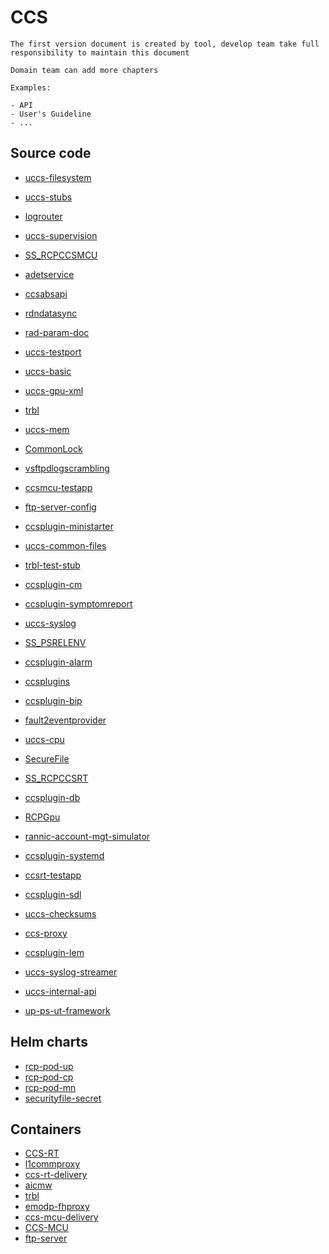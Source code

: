 # CCS

```{note}
The first version document is created by tool, develop team take full responsibility to maintain this document

Domain team can add more chapters

Examples:

- API
- User's Guideline
- ...
```

## Source code

- [uccs-filesystem](https://gitlabe1.ext.net.nokia.com/rcp_rpm_specs/uccs-filesystem/-/blob/master/README.md)
<!-- Need manual update the document link which subystem is in gerrit -->
- [uccs-stubs](https://gerrit.ext.net.nokia.com/gerrit/admin/repos/MN/RPSW/UPHWAPI/UCCS/uccs-stubs)
<!-- Need manual update the document link which subystem is in gerrit -->
- [logrouter](https://gerrite1.ext.net.nokia.com/#/admin/projects/scm_rcp/logrouter)
<!-- Need manual update the document link which subystem is in gerrit -->
- [uccs-supervision](https://gerrit.ext.net.nokia.com/gerrit/admin/repos/MN/RPSW/UPHWAPI/UCCS/uccs-supervision)
<!-- Need manual update the document link which subystem is in gerrit -->
- [SS_RCPCCSMCU](https://gerrite1.ext.net.nokia.com/#/admin/projects/scm_rcp/SS_RCPCCSMCU)
<!-- Need manual update the document link which subystem is in gerrit -->
- [adetservice](https://gerrite1.ext.net.nokia.com/#/admin/projects/scm_rcp/adetservice)
<!-- Need manual update the document link which subystem is in gerrit -->
- [ccsabsapi](https://gerrite1.ext.net.nokia.com/#/admin/projects/scm_rcp/ccsabsapi)
<!-- Need manual update the document link which subystem is in gerrit -->
- [rdndatasync](https://gerrite1.ext.net.nokia.com/#/admin/projects/scm_rcp/rdndatasync)
<!-- Need manual update the document link which subystem is in gerrit -->
- [rad-param-doc](https://gerrite1.ext.net.nokia.com/#/admin/projects/scm_rcp/rad-param-doc)
<!-- Need manual update the document link which subystem is in gerrit -->
- [uccs-testport](https://gerrit.ext.net.nokia.com/gerrit/admin/repos/MN/RPSW/UPHWAPI/UCCS/uccs-testport)
<!-- Need manual update the document link which subystem is in gerrit -->
- [uccs-basic](https://gerrit.ext.net.nokia.com/gerrit/admin/repos/MN/RPSW/UPHWAPI/UCCS/uccs-basic)
<!-- Need manual update the document link which subystem is in gerrit -->
- [uccs-gpu-xml](https://gerrit.ext.net.nokia.com/gerrit/admin/repos/MN/RPSW/UCCS/uccs-gpu-xml)
<!-- Need manual update the document link which subystem is in gerrit -->
- [trbl](https://gerrite1.ext.net.nokia.com/#/admin/projects/scm_rcp/trbl)
<!-- Need manual update the document link which subystem is in gerrit -->
- [uccs-mem](https://gerrit.ext.net.nokia.com/gerrit/admin/repos/MN/RPSW/UPHWAPI/UCCS/uccs-mem)
<!-- Need manual update the document link which subystem is in gerrit -->
- [CommonLock](https://gerrite1.ext.net.nokia.com:443/scm_rcp/CommonLock)
<!-- Need manual update the document link which subystem is in gerrit -->
- [vsftpdlogscrambling](https://gerrite1.ext.net.nokia.com/#/admin/projects/scm_rcp/vsftpdlogscrambling)
<!-- Need manual update the document link which subystem is in gerrit -->
- [ccsmcu-testapp](https://gerrite1.ext.net.nokia.com/#/admin/projects/scm_rcp/ccsmcu-testapp)
<!-- Need manual update the document link which subystem is in gerrit -->
- [ftp-server-config](https://gerrite1.ext.net.nokia.com/#/admin/projects/scm_rcp/ftp-server-config)
<!-- Need manual update the document link which subystem is in gerrit -->
- [ccsplugin-ministarter](https://gerrite1.ext.net.nokia.com:443/scm_rcp/ccsplugin-ministarter)
<!-- Need manual update the document link which subystem is in gerrit -->
- [uccs-common-files](https://gerrit.ext.net.nokia.com/gerrit/admin/repos/MN/RPSW/UCCS/uccs-common-files)
<!-- Need manual update the document link which subystem is in gerrit -->
- [trbl-test-stub](https://gerrite1.ext.net.nokia.com/#/admin/projects/scm_rcp/trbl-test-stub)
<!-- Need manual update the document link which subystem is in gerrit -->
- [ccsplugin-cm](https://gerrite1.ext.net.nokia.com/#/admin/projects/scm_rcp/ccsplugin-cm)
<!-- Need manual update the document link which subystem is in gerrit -->
- [ccsplugin-symptomreport](https://gerrite1.ext.net.nokia.com:443/scm_rcp/ccsplugin-symptomreport)
<!-- Need manual update the document link which subystem is in gerrit -->
- [uccs-syslog](https://gerrit.ext.net.nokia.com/gerrit/admin/repos/MN/RPSW/UPHWAPI/UCCS/uccs-syslog)
<!-- Need manual update the document link which subystem is in gerrit -->
- [SS_PSRELENV](https://gerrite1.ext.net.nokia.com:443/scm_rcp/SS_PSRELENV)
<!-- Need manual update the document link which subystem is in gerrit -->
- [ccsplugin-alarm](https://gerrite1.ext.net.nokia.com:443/scm_rcp/ccsplugin-alarm)
<!-- Need manual update the document link which subystem is in gerrit -->
- [ccsplugins](https://gerrite1.ext.net.nokia.com/#/admin/projects/scm_rcp/ccsplugins)
<!-- Need manual update the document link which subystem is in gerrit -->
- [ccsplugin-bip](https://gerrite1.ext.net.nokia.com/#/admin/projects/scm_rcp/ccsplugin-bip)
<!-- Need manual update the document link which subystem is in gerrit -->
- [fault2eventprovider](https://gerrite1.ext.net.nokia.com:443/scm_rcp/fault2eventprovider)
<!-- Need manual update the document link which subystem is in gerrit -->
- [uccs-cpu](https://gerrit.ext.net.nokia.com/gerrit/admin/repos/MN/RPSW/UCCS/uccs-cpu)
<!-- Need manual update the document link which subystem is in gerrit -->
- [SecureFile](https://gerrite1.ext.net.nokia.com/#/admin/projects/scm_rcp/SecureFile)
<!-- Need manual update the document link which subystem is in gerrit -->
- [SS_RCPCCSRT](https://gerrite1.ext.net.nokia.com/#/admin/projects/scm_rcp/SS_RCPCCSRT)
<!-- Need manual update the document link which subystem is in gerrit -->
- [ccsplugin-db](https://gerrite1.ext.net.nokia.com/#/admin/projects/scm_rcp/ccsplugin-db)
<!-- Need manual update the document link which subystem is in gerrit -->
- [RCPGpu](https://gerrite1.ext.net.nokia.com/#/admin/projects/scm_rcp/RCPGpu)
<!-- Need manual update the document link which subystem is in gerrit -->
- [rannic-account-mgt-simulator](https://gerrite1.ext.net.nokia.com/#/admin/projects/scm_rcp/rannic-account-mgt-simulator)
<!-- Need manual update the document link which subystem is in gerrit -->
- [ccsplugin-systemd](https://gerrite1.ext.net.nokia.com:443/scm_rcp/ccsplugin-systemd)
<!-- Need manual update the document link which subystem is in gerrit -->
- [ccsrt-testapp](https://gerrite1.ext.net.nokia.com/#/admin/projects/scm_rcp/ccsrt-testapp)
<!-- Need manual update the document link which subystem is in gerrit -->
- [ccsplugin-sdl](https://gerrite1.ext.net.nokia.com/#/admin/projects/scm_rcp/ccsplugin-sdl)
<!-- Need manual update the document link which subystem is in gerrit -->
- [uccs-checksums](https://gerrit.ext.net.nokia.com/gerrit/admin/repos/MN/RPSW/UCCS/uccs-checksums)
<!-- Need manual update the document link which subystem is in gerrit -->
- [ccs-proxy](https://gerrite1.ext.net.nokia.com/#/admin/projects/scm_rcp/ccs-proxy)
<!-- Need manual update the document link which subystem is in gerrit -->
- [ccsplugin-lem](https://gerrite1.ext.net.nokia.com/#/admin/projects/scm_rcp/ccsplugin-lem)
<!-- Need manual update the document link which subystem is in gerrit -->
- [uccs-syslog-streamer](https://gerrit.ext.net.nokia.com/gerrit/admin/repos/MN/RCP/CCS/UCCSEXTENSION/uccs-syslog-streamer)
<!-- Need manual update the document link which subystem is in gerrit -->
- [uccs-internal-api](https://gerrit.ext.net.nokia.com/gerrit/admin/repos/MN/RPSW/UCCS/uccs-internal-api)
<!-- Need manual update the document link which subystem is in gerrit -->
- [up-ps-ut-framework](https://gerrit.ext.net.nokia.com/gerrit/admin/repos/MN/RPSW/UPHWAPI/up-ps-ut-framework)

## Helm charts

- [rcp-pod-up](https://gitlabe2.ext.net.nokia.com//VRAN2.0/k8s/rcp-pod-up/-/blob/master/README.md)
- [rcp-pod-cp](https://gitlabe2.ext.net.nokia.com//VRAN2.0/k8s/rcp-pod-cp/-/blob/master/README.md)
- [rcp-pod-mn](https://gitlabe2.ext.net.nokia.com//VRAN2.0/k8s/rcp-pod-mn/-/blob/master/README.md)
- [securityfile-secret](https://gitlabe2.ext.net.nokia.com//rcp/helmcharts/securityfile-secret/-/blob/master/README.md)

## Containers

- [CCS-RT](https://gitlabe1.ext.net.nokia.com//RCP/Containers/CCS-RT/-/blob/master/README.md)
- [l1commproxy](https://gitlabe2.ext.net.nokia.com//rcp/containers/l1commproxy/-/blob/master/README.md)
- [ccs-rt-delivery](https://gitlabe2.ext.net.nokia.com//rcp/containers/ccs-rt-delivery/-/blob/master/README.md)
- [aicmw](https://gitlabe2.ext.net.nokia.com//rcp/containers/aicmw/-/blob/master/README.md)
- [trbl](https://gitlabe2.ext.net.nokia.com//rcp/containers/trbl/-/blob/master/README.md)
- [emodp-fhproxy](https://gitlabe2.ext.net.nokia.com//rcp/containers/emodp-fhproxy/-/blob/master/README.md)
- [ccs-mcu-delivery](https://gitlabe2.ext.net.nokia.com//rcp/containers/ccs-mcu-delivery/-/blob/master/README.md)
- [CCS-MCU](https://gitlabe1.ext.net.nokia.com//RCP/Containers/CCS-MCU/-/blob/master/README.md)
- [ftp-server](https://gitlabe2.ext.net.nokia.com//rcp/containers/ftp-server/-/blob/master/README.md)
